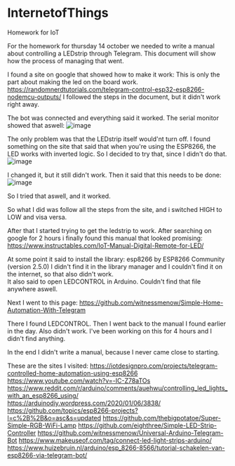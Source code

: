 # InternetofThings
Homework for IoT

For the homework for thursday 14 october we needed to write a manual about controlling a LEDstrip through Telegram.
This document will show how the process of managing that went.

I found a site on google that showed how to make it work:
This is only the part about making the led on the board work.
https://randomnerdtutorials.com/telegram-control-esp32-esp8266-nodemcu-outputs/
I followed the steps in the document, but it didn't work right away.

The bot was connected and everything said it worked.
The serial monitor showed that aswell:
![image](https://user-images.githubusercontent.com/74072161/137131133-5bbeaf8a-cb77-4aa7-906b-f6cba95ca84e.png)

The only problem was that the LEDstrip itself would'nt turn off.
I found something on the site that said that when you're using the ESP8266, the LED works with inverted logic. So I decided to try that, since I didn't do that.
![image](https://user-images.githubusercontent.com/74072161/137131559-5dbe2a6c-26b9-42cd-bf9f-9ae546917878.png)

I changed it, but it still didn't work.
Then it said that this needs to be done:
![image](https://user-images.githubusercontent.com/74072161/137132345-a57b285c-03aa-4b8f-b605-beaf721de525.png)

So I tried that aswell, and it worked.


So what I did was follow all the steps from the site, and i switched HIGH to LOW and visa versa.

After that I started trying to get the ledstrip to work.
After searching on google for 2 hours i finally found this manual that looked promising:
https://www.instructables.com/IoT-Manual-Digital-Remote-for-LED/

At some point it said to install the library: esp8266 by ESP8266 Community (version 2.5.0)
I didn't find it in the library manager and I couldn't find it on the internet, so that also didn't work.  
It also said to open LEDCONTROL in Arduino. Couldn't find that file anywhere aswell.

Next I went to this page:
https://github.com/witnessmenow/Simple-Home-Automation-With-Telegram

There I found LEDCONTROL. Then I went back to the manual I found earlier in the day.
Also didn't work. I've been working on this for 4 hours and I didn't find anything.

In the end I didn't write a manual, because I never came close to starting.

These are the sites I visited:
https://iotdesignpro.com/projects/telegram-controlled-home-automation-using-esp8266
https://www.youtube.com/watch?v=-IC-Z78aTOs
https://www.reddit.com/r/arduino/comments/auehwu/controlling_led_lights_with_an_esp8266_using/
https://arduinodiy.wordpress.com/2020/01/06/3838/
https://github.com/topics/esp8266-projects?l=c%2B%2B&o=asc&s=updated
https://github.com/thebigpotatoe/Super-Simple-RGB-WiFi-Lamp
https://github.com/eighthree/Simple-LED-Strip-Controller
https://github.com/witnessmenow/Universal-Arduino-Telegram-Bot
https://www.makeuseof.com/tag/connect-led-light-strips-arduino/
https://www.huizebruin.nl/arduino/esp_8266-8566/tutorial-schakelen-van-esp8266-via-telegram-bot/
